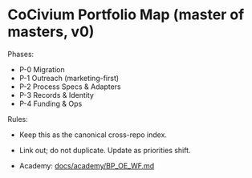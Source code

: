<!-- status: stub; target: 150+ words -->
<!-- status: stub; target: 150+ words -->
<!-- status: stub; target: 150+ words -->
<!-- status: stub; target: 150+ words -->
<!-- status: stub; target: 150+ words -->
# CoCivium Portfolio Map (master of masters, v0)

Phases:
- P-0 Migration
- P-1 Outreach (marketing-first)
- P-2 Process Specs & Adapters
- P-3 Records & Identity
- P-4 Funding & Ops

Rules:
- Keep this as the canonical cross-repo index.
- Link out; do not duplicate.  Update as priorities shift.

- Academy: [docs/academy/BP_OE_WF.md](../academy/BP_OE_WF.md)






